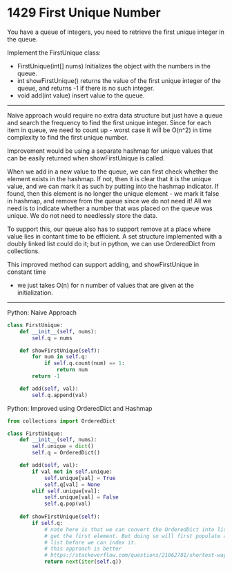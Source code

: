 1429 First Unique Number
========================

You have a queue of integers, you need to retrieve the first unique integer in
the queue.

Implement the FirstUnique class:

- FirstUnique(int[] nums) Initializes the object with the numbers in the queue.
- int showFirstUnique() returns the value of the first unique integer of the
  queue, and returns -1 if there is no such integer.
- void add(int value) insert value to the queue.

---

Naive approach would require no extra data structure but just have a queue and
search the frequency to find the first unique integer. Since for each item in
queue, we need to count up - worst case it will be O(n^2) in time complexity to
find the first unique number.

Improvement would be using a separate hashmap for unique values that can be
easily returned when showFirstUnique is called.

When we add in a new value to the queue, we can first check whether the element
exists in the hashmap. If not, then it is clear that it is the unique value, and
we can mark it as such by putting into the hashmap indicator. If found, then
this element is no longer the unique element - we mark it false in hashmap, and
remove from the queue since we do not need it! All we need is to indicate
whether a number that was placed on the queue was unique. We do not need to
needlessly store the data.

To support this, our queue also has to support remove at a place where value
lies in contant time to be efficient. A set structure implemented with a doubly
linked list could do it; but in python, we can use OrderedDict from
collections.

This improved method can support adding, and showFirstUnique in constant time
- we just takes O(n) for n number of values that are given at the
  initialization.

---

Python: Naive Approach

```python
class FirstUnique:
    def __init__(self, nums):
        self.q = nums

    def showFirstUnique(self):
        for num in self.q:
            if self.q.count(num) == 1:
                return num
        return -1

    def add(self, val):
        self.q.append(val)
```

Python: Improved using OrderedDict and Hashmap

```python
from collections import OrderedDict

class FirstUnique:
    def __init__(self, nums):
        self.unique = dict()
        self.q = OrderedDict()

    def add(self, val):
        if val not in self.unique:
            self.unique[val] = True
            self.q[val] = None
        elif self.unique[val]:
            self.unique[val] = False
            self.q.pop(val)
    
    def showFirstUnique(self):
        if self.q:
            # note here is that we can convert the OrderedDict into list then
            # get the first element. But doing so will first populate all the
            # list before we can index it.
            # this approach is better
            # https://stackoverflow.com/questions/21062781/shortest-way-to-get-first-item-of-ordereddict-in-python-3.
            return next(iter(self.q))
```

